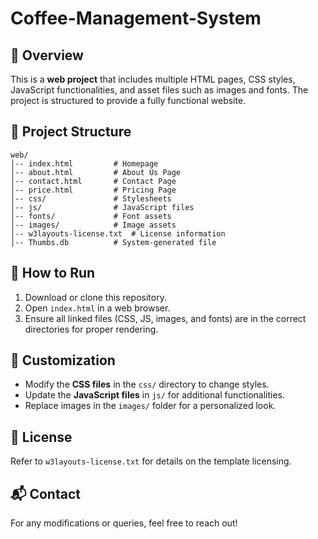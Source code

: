 # Coffee-Management-System

## 📌 Overview
This is a **web project** that includes multiple HTML pages, CSS styles, JavaScript functionalities, and asset files such as images and fonts. The project is structured to provide a fully functional website.

## 📁 Project Structure
```
web/
│-- index.html         # Homepage
│-- about.html         # About Us Page
│-- contact.html       # Contact Page
│-- price.html         # Pricing Page
│-- css/               # Stylesheets
│-- js/                # JavaScript files
│-- fonts/             # Font assets
│-- images/            # Image assets
│-- w3layouts-license.txt  # License information
│-- Thumbs.db          # System-generated file
```

## 🚀 How to Run
1. Download or clone this repository.
2. Open `index.html` in a web browser.
3. Ensure all linked files (CSS, JS, images, and fonts) are in the correct directories for proper rendering.

## 🎨 Customization
- Modify the **CSS files** in the `css/` directory to change styles.
- Update the **JavaScript files** in `js/` for additional functionalities.
- Replace images in the `images/` folder for a personalized look.

## 📄 License
Refer to `w3layouts-license.txt` for details on the template licensing.

## 📬 Contact
For any modifications or queries, feel free to reach out!
